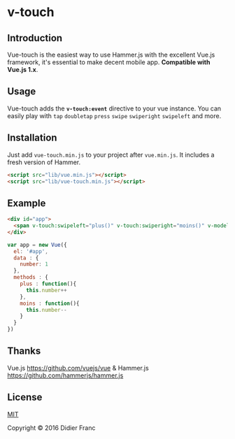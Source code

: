 # v-touch


## Introduction

Vue-touch is the easiest way to use Hammer.js with the excellent Vue.js framework, it's essential to make decent mobile app.  **Compatible with Vue.js 1.x**.


## Usage
Vue-touch adds the **`v-touch:event`** directive to your vue instance. You can easily play with `tap` `doubletap` `press` `swipe` `swiperight` `swipeleft` and more.

## Installation
Just add `vue-touch.min.js` to your project after `vue.min.js`. It includes a fresh version of Hammer.

```html
<script src="lib/vue.min.js"></script>
<script src="lib/vue-touch.min.js"></script>
```


## Example
```html
<div id="app">
  <span v-touch:swipeleft="plus()" v-touch:swiperight="moins()" v-model="number">{{ number }}</span>
</div>
```


```javascript
var app = new Vue({
  el: '#app',
  data : {
    number: 1
  },
  methods : {
    plus : function(){
      this.number++
    },
    moins : function(){
      this.number--
    }
  }
})
```

## Thanks

Vue.js https://github.com/vuejs/vue
&
Hammer.js https://github.com/hammerjs/hammer.js

## License

[MIT](http://opensource.org/licenses/MIT)

Copyright © 2016 Didier Franc
